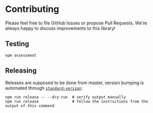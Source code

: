 # Contributing

Please feel free to file GitHub Issues or propose Pull Requests. We're always happy to discuss improvements to this library!

## Testing

```shell
npm assessment
```

## Releasing

Releases are supposed to be done from master, version bumping is automated through [`standard-version`](https://github.com/conventional-changelog/standard-version):

```shell
npm run release -- --dry-run  # verify output manually
npm run release               # follow the instructions from the output of this command
```

